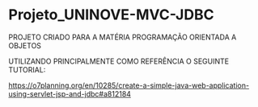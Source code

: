 # Projeto_UNINOVE-MVC-JDBC
PROJETO CRIADO PARA A MATÉRIA PROGRAMAÇÃO ORIENTADA A OBJETOS

UTILIZANDO PRINCIPALMENTE COMO REFERÊNCIA O SEGUINTE TUTORIAL:

https://o7planning.org/en/10285/create-a-simple-java-web-application-using-servlet-jsp-and-jdbc#a812184
